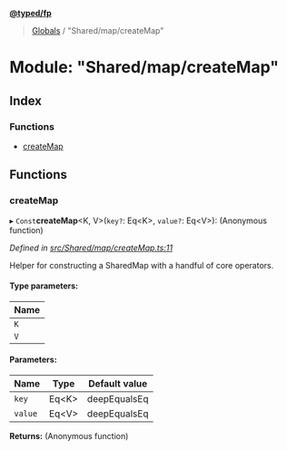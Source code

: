 **[@typed/fp](../README.md)**

> [Globals](../globals.md) / "Shared/map/createMap"

# Module: "Shared/map/createMap"

## Index

### Functions

* [createMap](_shared_map_createmap_.md#createmap)

## Functions

### createMap

▸ `Const`**createMap**\<K, V>(`key?`: Eq\<K>, `value?`: Eq\<V>): (Anonymous function)

*Defined in [src/Shared/map/createMap.ts:11](https://github.com/TylorS/typed-fp/blob/6ccb290/src/Shared/map/createMap.ts#L11)*

Helper for constructing a SharedMap with a handful of core operators.

#### Type parameters:

Name |
------ |
`K` |
`V` |

#### Parameters:

Name | Type | Default value |
------ | ------ | ------ |
`key` | Eq\<K> | deepEqualsEq |
`value` | Eq\<V> | deepEqualsEq |

**Returns:** (Anonymous function)
